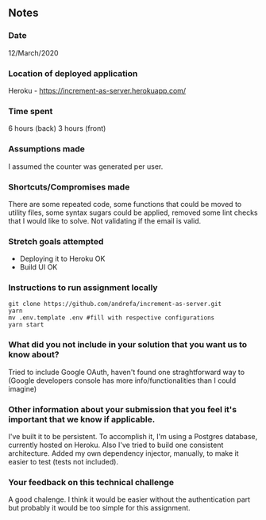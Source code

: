 ## Notes

### Date
12/March/2020

### Location of deployed application
Heroku - https://increment-as-server.herokuapp.com/

### Time spent
6 hours (back)
3 hours (front)

### Assumptions made
I assumed the counter was generated per user.

### Shortcuts/Compromises made
There are some repeated code, some functions that could be moved to utility files, some syntax sugars could be applied, removed some lint checks that I would like to solve. Not validating if the email is valid.

### Stretch goals attempted
- Deploying it to Heroku OK
- Build UI OK

### Instructions to run assignment locally
```
git clone https://github.com/andrefa/increment-as-server.git
yarn
mv .env.template .env #fill with respective configurations
yarn start
```

### What did you not include in your solution that you want us to know about?
Tried to include Google OAuth, haven't found one straghtforward way to (Google developers console has more info/functionalities than I could imagine)

### Other information about your submission that you feel it's important that we know if applicable.
I've built it to be persistent. To accomplish it, I'm using a Postgres database, currently hosted on Heroku. Also I've tried to build one consistent architecture. Added my own dependency injector, manually, to make it easier to test (tests not included).

### Your feedback on this technical challenge
A good chalenge. I think it would be easier without the authentication part but probably it would be too simple for this assignment.
